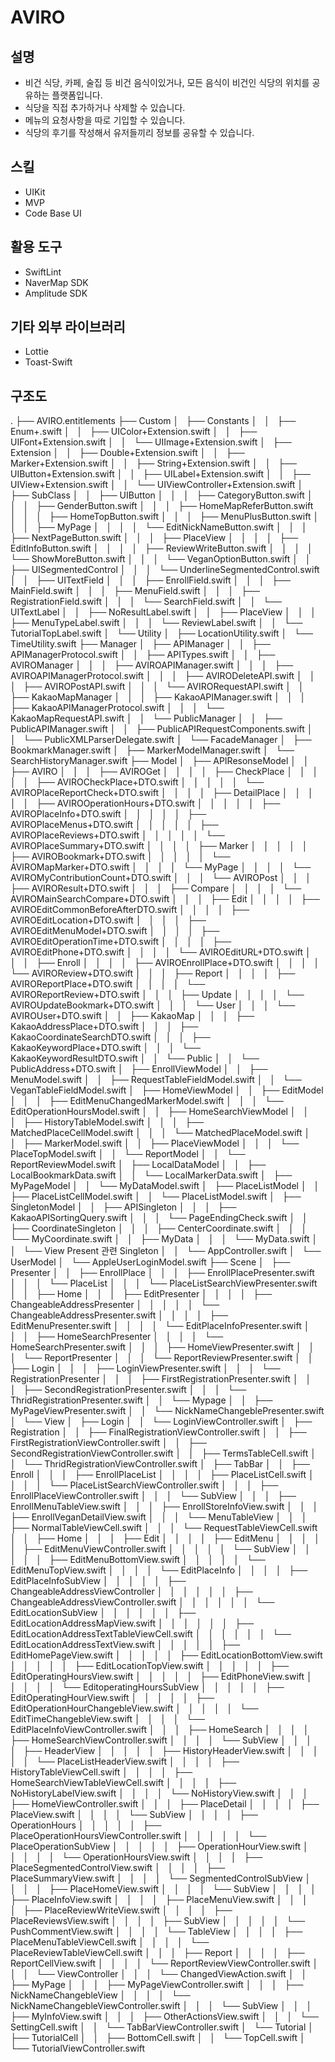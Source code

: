 # AVIRO
## 설명 
- 비건 식당, 카페, 술집 등 비건 음식이있거나, 모든 음식이 비건인 식당의 위치를 공유하는 플랫폼입니다. 
- 식당을 직접 추가하거나 삭제할 수 있습니다. 
- 메뉴의 요청사항을 따로 기입할 수 있습니다. 
- 식당의 후기를 작성해서 유저들끼리 정보를 공유할 수 있습니다.
## 스킬  
- UIKit 
- MVP 
- Code Base UI 
## 활용 도구 
- SwiftLint
- NaverMap SDK 
- Amplitude SDK
## 기타 외부 라이브러리
- Lottie
- Toast-Swift
## 구조도 
.
├── AVIRO.entitlements
├── Custom
│   ├── Constants
│   │   ├── Enum+.swift
│   │   ├── UIColor+Extension.swift
│   │   ├── UIFont+Extension.swift
│   │   └── UIImage+Extension.swift
│   ├── Extension
│   │   ├── Double+Extension.swift
│   │   ├── Marker+Extension.swift
│   │   ├── String+Extension.swift
│   │   ├── UIButton+Extension.swift
│   │   ├── UILabel+Extension.swift
│   │   ├── UIView+Extension.swift
│   │   └── UIViewController+Extension.swift
│   ├── SubClass
│   │   ├── UIButton
│   │   │   ├── CategoryButton.swift
│   │   │   ├── GenderButton.swift
│   │   │   ├── HomeMapReferButton.swift
│   │   │   ├── HomeTopButton.swift
│   │   │   ├── MenuPlusButton.swift
│   │   │   ├── MyPage
│   │   │   │   └── EditNickNameButton.swift
│   │   │   ├── NextPageButton.swift
│   │   │   ├── PlaceView
│   │   │   │   ├── EditInfoButton.swift
│   │   │   │   ├── ReviewWriteButton.swift
│   │   │   │   └── ShowMoreButton.swift
│   │   │   └── VeganOptionButton.swift
│   │   ├── UISegmentedControl
│   │   │   └── UnderlineSegmentedControl.swift
│   │   ├── UITextField
│   │   │   ├── EnrollField.swift
│   │   │   ├── MainField.swift
│   │   │   ├── MenuField.swift
│   │   │   ├── RegistrationField.swift
│   │   │   └── SearchField.swift
│   │   └── UITextLabel
│   │       ├── NoResultLabel.swift
│   │       ├── PlaceView
│   │       │   ├── MenuTypeLabel.swift
│   │       │   └── ReviewLabel.swift
│   │       └── TutorialTopLabel.swift
│   └── Utility
│       ├── LocationUtility.swift
│       └── TimeUtility.swift
├── Manager
│   ├── APIManager
│   │   ├── APIManagerProtocol.swift
│   │   ├── APITypes.swift
│   │   ├── AVIROManager
│   │   │   ├── AVIROAPIManager.swift
│   │   │   ├── AVIROAPIManagerProtocol.swift
│   │   │   ├── AVIRODeleteAPI.swift
│   │   │   ├── AVIROPostAPI.swift
│   │   │   └── AVIRORequestAPI.swift
│   │   ├── KakaoMapManager
│   │   │   ├── KakaoAPIManager.swift
│   │   │   ├── KakaoAPIManagerProtocol.swift
│   │   │   └── KakaoMapRequestAPI.swift
│   │   └── PublicManager
│   │       ├── PublicAPIManager.swift
│   │       ├── PublicAPIRequestComponents.swift
│   │       └── PublicXMLParserDelegate.swift
│   └── FacadeManager
│       ├── BookmarkManager.swift
│       ├── MarkerModelManager.swift
│       └── SearchHistoryManager.swift
├── Model
│   ├── APIResonseModel
│   │   ├── AVIRO
│   │   │   ├── AVIROGet
│   │   │   │   ├── CheckPlace
│   │   │   │   │   ├── AVIROCheckPlace+DTO.swift
│   │   │   │   │   └── AVIROPlaceReportCheck+DTO.swift
│   │   │   │   ├── DetailPlace
│   │   │   │   │   ├── AVIROOperationHours+DTO.swift
│   │   │   │   │   ├── AVIROPlaceInfo+DTO.swift
│   │   │   │   │   ├── AVIROPlaceMenus+DTO.swift
│   │   │   │   │   ├── AVIROPlaceReviews+DTO.swift
│   │   │   │   │   └── AVIROPlaceSummary+DTO.swift
│   │   │   │   ├── Marker
│   │   │   │   │   ├── AVIROBookmark+DTO.swift
│   │   │   │   │   └── AVIROMapMarker+DTO.swift
│   │   │   │   └── MyPage
│   │   │   │       └── AVIROMyContributionCount+DTO.swift
│   │   │   └── AVIROPost
│   │   │       ├── AVIROResult+DTO.swift
│   │   │       ├── Compare
│   │   │       │   └── AVIROMainSearchCompare+DTO.swift
│   │   │       ├── Edit
│   │   │       │   ├── AVIROEditCommonBeforeAfterDTO.swift
│   │   │       │   ├── AVIROEditLocation+DTO.swift
│   │   │       │   ├── AVIROEditMenuModel+DTO.swift
│   │   │       │   ├── AVIROEditOperationTime+DTO.swift
│   │   │       │   ├── AVIROEditPhone+DTO.swift
│   │   │       │   └── AVIROEditURL+DTO.swift
│   │   │       ├── Enroll
│   │   │       │   ├── AVIROEnrollPlace+DTO.swift
│   │   │       │   └── AVIROReview+DTO.swift
│   │   │       ├── Report
│   │   │       │   ├── AVIROReportPlace+DTO.swift
│   │   │       │   └── AVIROReportReview+DTO.swift
│   │   │       ├── Update
│   │   │       │   └── AVIROUpdateBookmark+DTO.swift
│   │   │       └── User
│   │   │           └── AVIROUser+DTO.swift
│   │   ├── KakaoMap
│   │   │   ├── KakaoAddressPlace+DTO.swift
│   │   │   ├── KakaoCoordinateSearchDTO.swift
│   │   │   ├── KakaoKeywordPlace+DTO.swift
│   │   │   └── KakaoKeywordResultDTO.swift
│   │   └── Public
│   │       └── PublicAddress+DTO.swift
│   ├── EnrollViewModel
│   │   ├── MenuModel.swift
│   │   ├── RequestTableFieldModel.swift
│   │   └── VeganTableFieldModel.swift
│   ├── HomeViewModel
│   │   ├── EditModel
│   │   │   ├── EditMenuChangedMarkerModel.swift
│   │   │   └── EditOperationHoursModel.swift
│   │   ├── HomeSearchViewModel
│   │   │   ├── HistoryTableModel.swift
│   │   │   ├── MatchedPlaceCellModel.swift
│   │   │   └── MatchedPlaceModel.swift
│   │   ├── MarkerModel.swift
│   │   ├── PlaceViewModel
│   │   │   └── PlaceTopModel.swift
│   │   └── ReportModel
│   │       └── ReportReviewModel.swift
│   ├── LocalDataModel
│   │   ├── LocalBookmarkData.swift
│   │   └── LocalMarkerData.swift
│   ├── MyPageModel
│   │   └── MyDataModel.swift
│   ├── PlaceListModel
│   │   ├── PlaceListCellModel.swift
│   │   └── PlaceListModel.swift
│   ├── SingletonModel
│   │   ├── APISingleton
│   │   │   ├── KakaoAPISortingQuery.swift
│   │   │   └── PageEndingCheck.swift
│   │   ├── CoordinateSingleton
│   │   │   ├── CenterCoordinate.swift
│   │   │   └── MyCoordinate.swift
│   │   ├── MyData
│   │   │   └── MyData.swift
│   │   └── View Present 관련 Singleton
│   │       └── AppController.swift
│   └── UserModel
│       └── AppleUserLoginModel.swift
├── Scene
│   ├── Presenter
│   │   ├── EnrollPlace
│   │   │   ├── EnrollPlacePresenter.swift
│   │   │   └── PlaceList
│   │   │       └── PlaceListSearchViewPresenter.swift
│   │   ├── Home
│   │   │   ├── EditPresenter
│   │   │   │   ├── ChangeableAddressPresenter
│   │   │   │   │   └── ChangeableAddressPresenter.swift
│   │   │   │   ├── EditMenuPresenter.swift
│   │   │   │   └── EditPlaceInfoPresenter.swift
│   │   │   ├── HomeSearchPresenter
│   │   │   │   └── HomeSearchPresenter.swift
│   │   │   ├── HomeViewPresenter.swift
│   │   │   └── ReportPresenter
│   │   │       └── ReportReviewPresenter.swift
│   │   ├── Login
│   │   │   ├── LoginViewPresenter.swift
│   │   │   └── RegistrationPresenter
│   │   │       ├── FirstRegistrationPresenter.swift
│   │   │       ├── SecondRegistrationPresenter.swift
│   │   │       └── ThridRegistrationPresenter.swift
│   │   └── Mypage
│   │       ├── MyPageViewPresenter.swift
│   │       └── NickNameChangeblePresenter.swift
│   └── View
│       ├── Login
│       │   └── LoginViewController.swift
│       ├── Registration
│       │   ├── FinalRegistrationViewController.swift
│       │   ├── FirstRegistrationViewController.swift
│       │   ├── SecondRegistrationViewController.swift
│       │   ├── TermsTableCell.swift
│       │   └── ThridRegistrationViewController.swift
│       ├── TabBar
│       │   ├── Enroll
│       │   │   ├── EnrollPlaceList
│       │   │   │   ├── PlaceListCell.swift
│       │   │   │   └── PlaceListSearchViewController.swift
│       │   │   ├── EnrollPlaceViewController.swift
│       │   │   └── SubView
│       │   │       ├── EnrollMenuTableView.swift
│       │   │       ├── EnrollStoreInfoView.swift
│       │   │       ├── EnrollVeganDetailView.swift
│       │   │       └── MenuTableView
│       │   │           ├── NormalTableViewCell.swift
│       │   │           └── RequestTableViewCell.swift
│       │   ├── Home
│       │   │   ├── Edit
│       │   │   │   ├── EditMenu
│       │   │   │   │   ├── EditMenuViewController.swift
│       │   │   │   │   └── SubView
│       │   │   │   │       ├── EditMenuBottomView.swift
│       │   │   │   │       └── EditMenuTopView.swift
│       │   │   │   └── EditPlaceInfo
│       │   │   │       ├── EditPlaceInfoSubView
│       │   │   │       │   ├── ChangeableAddressViewController
│       │   │   │       │   │   ├── ChangeableAddressViewController.swift
│       │   │   │       │   │   └── EditLocationSubView
│       │   │   │       │   │       ├── EditLocationAddressMapView.swift
│       │   │   │       │   │       ├── EditLocationAddressTextTableViewCell.swift
│       │   │   │       │   │       └── EditLocationAddressTextView.swift
│       │   │   │       │   ├── EditHomePageView.swift
│       │   │   │       │   ├── EditLocationBottomView.swift
│       │   │   │       │   ├── EditLocationTopView.swift
│       │   │   │       │   ├── EditOperatingHoursView.swift
│       │   │   │       │   ├── EditPhoneView.swift
│       │   │   │       │   └── EditoperatingHoursSubView
│       │   │   │       │       ├── EditOperatingHourView.swift
│       │   │   │       │       ├── EditOperationHourChangebleView.swift
│       │   │   │       │       └── EditTimeChangebleView.swift
│       │   │   │       └── EditPlaceInfoViewController.swift
│       │   │   ├── HomeSearch
│       │   │   │   ├── HomeSearchViewController.swift
│       │   │   │   └── SubView
│       │   │   │       ├── HeaderView
│       │   │   │       │   ├── HistoryHeaderView.swift
│       │   │   │       │   └── PlaceListHeaderView.swift
│       │   │   │       ├── HistoryTableViewCell.swift
│       │   │   │       ├── HomeSearchViewTableViewCell.swift
│       │   │   │       ├── NoHistoryLabelView.swift
│       │   │   │       └── NoHistoryView.swift
│       │   │   ├── HomeViewController.swift
│       │   │   ├── PlaceDetail
│       │   │   │   ├── PlaceView.swift
│       │   │   │   └── SubView
│       │   │   │       ├── OperationHours
│       │   │   │       │   ├── PlaceOperationHoursViewController.swift
│       │   │   │       │   └── PlaceOperationSubView
│       │   │   │       │       ├── OperationHourView.swift
│       │   │   │       │       └── OperationHoursView.swift
│       │   │   │       ├── PlaceSegmentedControlView.swift
│       │   │   │       ├── PlaceSummaryView.swift
│       │   │   │       └── SegmentedControlSubView
│       │   │   │           ├── PlaceHomeView.swift
│       │   │   │           └── SubView
│       │   │   │               ├── PlaceInfoView.swift
│       │   │   │               ├── PlaceMenuView.swift
│       │   │   │               ├── PlaceReviewWriteView.swift
│       │   │   │               ├── PlaceReviewsView.swift
│       │   │   │               ├── SubView
│       │   │   │               │   └── PushCommentView.swift
│       │   │   │               └── TableView
│       │   │   │                   ├── PlaceMenuTableViewCell.swift
│       │   │   │                   └── PlaceReviewTableViewCell.swift
│       │   │   ├── Report
│       │   │   │   ├── ReportCellView.swift
│       │   │   │   └── ReportReviewViewController.swift
│       │   │   └── ViewController
│       │   │       └── ChangedViewAction.swift
│       │   ├── MyPage
│       │   │   ├── MyPageViewController.swift
│       │   │   ├── NickNameChangebleView
│       │   │   │   └── NickNameChangebleViewController.swift
│       │   │   └── SubView
│       │   │       ├── MyInfoView.swift
│       │   │       ├── OtherActionsView.swift
│       │   │       └── SettingCell.swift
│       │   └── TabBarViewController.swift
│       └── Tutorial
│           ├── TutorialCell
│           │   ├── BottomCell.swift
│           │   └── TopCell.swift
│           └── TutorialViewController.swift
